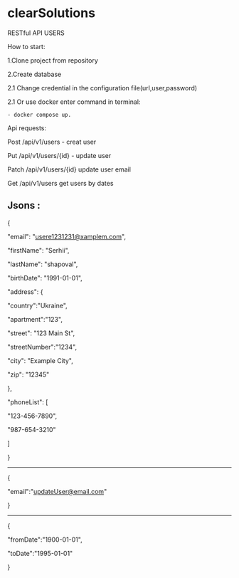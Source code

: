 # clearSolutions
RESTful API USERS

How to start: 

 1.Clone project from repository
  
2.Create database
  
   2.1 Change credential in the configuration file(url,user,password)  
  
   2.1 Or use docker enter command in terminal:
  
    - docker compose up.

 Api requests:

 Post /api/v1/users - creat user

 Put /api/v1/users/{id} - update user

 Patch /api/v1/users/{id} update user email

 Get /api/v1/users get users by dates 

Jsons :
-------------------------------------
 {

 "email": "usere1231231@xamplem.com",

 "firstName": "Serhii",

 "lastName": "shapoval",

 "birthDate": "1991-01-01",

 "address": {

 "country":"Ukraine",

 "apartment":"123",

 "street": "123 Main St",

 "streetNumber":"1234",

 "city": "Example City",

 "zip": "12345"

 },

 "phoneList": [

 "123-456-7890",

 "987-654-3210"

]

}

-------------------------------------
{

"email":"updateUser@email.com"

}

-------------------------------------    

{

"fromDate":"1900-01-01",

"toDate":"1995-01-01"

}
